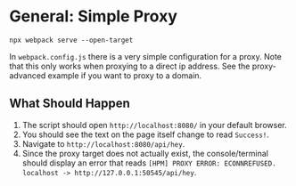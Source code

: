 # General: Simple Proxy

```console
npx webpack serve --open-target
```

In `webpack.config.js` there is a very simple configuration for a proxy. Note that this only works when proxying to a direct ip address. See the proxy-advanced example if you want to proxy to a domain.

## What Should Happen

1. The script should open `http://localhost:8080/` in your default browser.
2. You should see the text on the page itself change to read `Success!`.
3. Navigate to `http://localhost:8080/api/hey`.
4. Since the proxy target does not actually exist, the console/terminal should
   display an error that reads
   `[HPM] PROXY ERROR: ECONNREFUSED. localhost -> http://127.0.0.1:50545/api/hey`.

